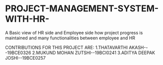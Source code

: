 # PROJECT-MANAGEMENT-SYSTEM-WITH-HR-
A Basic view of HR side and Employee side how project progress is maintained and many functionalities between employee and HR

CONTRIBUTIONS FOR THIS PROJECT ARE:
1.THATAVARTHI AKASH---19BCE0326
2.MUKUND MOHAN ZUTSHI--19BCI0241
3.ADITYA DEEPAK JOSHI--19BCE0257
